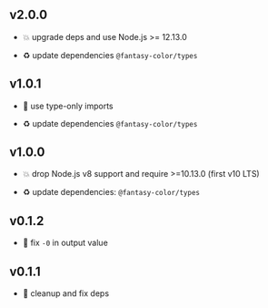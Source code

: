 ## v2.0.0

* 💥 upgrade deps and use Node.js >= 12.13.0

* ♻️ update dependencies `@fantasy-color/types`

## v1.0.1

* 🐞 use type-only imports

* ♻️ update dependencies `@fantasy-color/types`

## v1.0.0

* 💥 drop Node.js v8 support and require >=10.13.0 (first v10 LTS)

* ♻️ update dependencies: `@fantasy-color/types`

## v0.1.2

* 🐞 fix `-0` in output value

## v0.1.1

* 🐞 cleanup and fix deps
